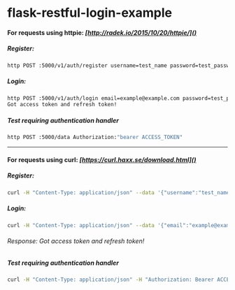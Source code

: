 # flask-restful-login-example


#### For requests using httpie: *[http://radek.io/2015/10/20/httpie/]()*

##### Register:

```sh
http POST :5000/v1/auth/register username=test_name password=test_password email=example@example.com
```

##### Login:

```sh
http POST :5000/v1/auth/login email=example@example.com password=test_password
Got access token and refresh token!
```

##### Test requiring authentication handler

```sh
http POST :5000/data Authorization:"bearer ACCESS_TOKEN"
```

------------------------------------------------------------------------------------------------------------------------

#### For requests using curl: *[https://curl.haxx.se/download.html]()*

##### Register:

```sh
curl -H "Content-Type: application/json" --data '{"username":"test_name","password":"test_password", "email":"example@example.com"}' http://localhost:5000/v1/auth/register
```

##### Login:

```sh
curl -H "Content-Type: application/json" --data '{"email":"example@example.com", "password":"test_password"}' http://localhost:5000/v1/auth/login
```
###### Response: Got access token and refresh token!

##### Test requiring authentication handler

```sh
curl -H "Content-Type: application/json" -H "Authorization: Bearer ACCESS_TOKEN" http://localhost:5000/data
```
